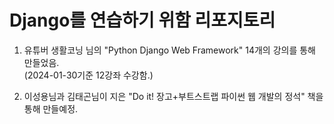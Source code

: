 <h1>Django를 연습하기 위함 리포지토리</h1>

1. 유튜버 생활코닝 님의 "Python Django Web Framework" 14개의 강의를 통해 만들었음.
<br>(2024-01-30기준 12강좌 수강함.)

2. 이성용님과 김태곤님이 지은 "Do it! 장고+부트스트랩 파이썬 웹 개발의 정석" 책을 통해 만들예정.
